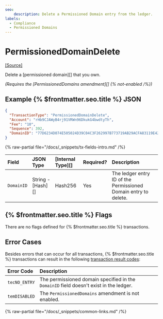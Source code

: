 ```yaml
---
seo:
    description: Delete a Permissioned Domain entry from the ledger.
labels:
  - Compliance
  - Permissioned Domains
---
```

# PermissionedDomainDelete
[[Source]](https://github.com/XRPLF/rippled/blob/master/src/xrpld/app/tx/detail/PermissionedDomainDelete.cpp "Source")

Delete a [permissioned domain][] that you own.

_(Requires the [PermissionedDomains amendment][] {% not-enabled /%})_

## Example {% $frontmatter.seo.title %} JSON

```json
{
  "TransactionType": "PermissionedDomainDelete",
  "Account": "rHb9CJAWyB4rj91VRWn96DkukG4bwdtyTh",
  "Fee": "10",
  "Sequence": 392,
  "DomainID": "77D6234D074E505024D39C04C3F262997B773719AB29ACFA83119E4210328776"
}
```

<!-- TODO: {% tx-example txid="TODO" /%} -->

{% raw-partial file="/docs/_snippets/tx-fields-intro.md" /%}

| Field      | JSON Type         | [Internal Type][] | Required? | Description |
|:-----------|:------------------|:------------------|:----------|:------------|
| `DomainID` | String - [Hash][] | Hash256           | Yes       | The ledger entry ID of the Permissioned Domain entry to delete. |

## {% $frontmatter.seo.title %} Flags

There are no flags defined for {% $frontmatter.seo.title %} transactions.

## Error Cases

Besides errors that can occur for all transactions, {% $frontmatter.seo.title %} transactions can result in the following [transaction result codes](https://xrpl.org/docs/references/protocol/transactions/transaction-results):

| Error Code    | Description                                  |
|:--------------|:---------------------------------------------|
| `tecNO_ENTRY` | The permissioned domain specified in the `DomainID` field doesn't exist in the ledger. |
| `temDISABLED` | The `PermissionedDomains` amendment is not enabled. |

{% raw-partial file="/docs/_snippets/common-links.md" /%}
